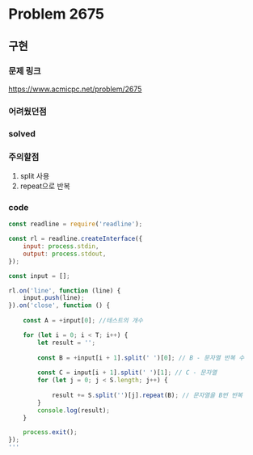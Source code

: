 # Problem 2675

## 구현

### 문제 링크
https://www.acmicpc.net/problem/2675

### 어려웠던점

### solved

### 주의할점
1. split 사용
2. repeat으로 반복

### code
```javascript
const readline = require('readline');

const rl = readline.createInterface({
    input: process.stdin,
    output: process.stdout,
});

const input = [];

rl.on('line', function (line) {
    input.push(line);
}).on('close', function () {
  
    const A = +input[0]; //테스트의 개수

    for (let i = 0; i < T; i++) {
        let result = '';
       
        const B = +input[i + 1].split(' ')[0]; // B - 문자열 반복 수
        
        const C = input[i + 1].split(' ')[1]; // C - 문자열
        for (let j = 0; j < S.length; j++) {
            
            result += S.split('')[j].repeat(B); // 문자열을 B번 반복
        }
        console.log(result);
    }

    process.exit();
});
'''